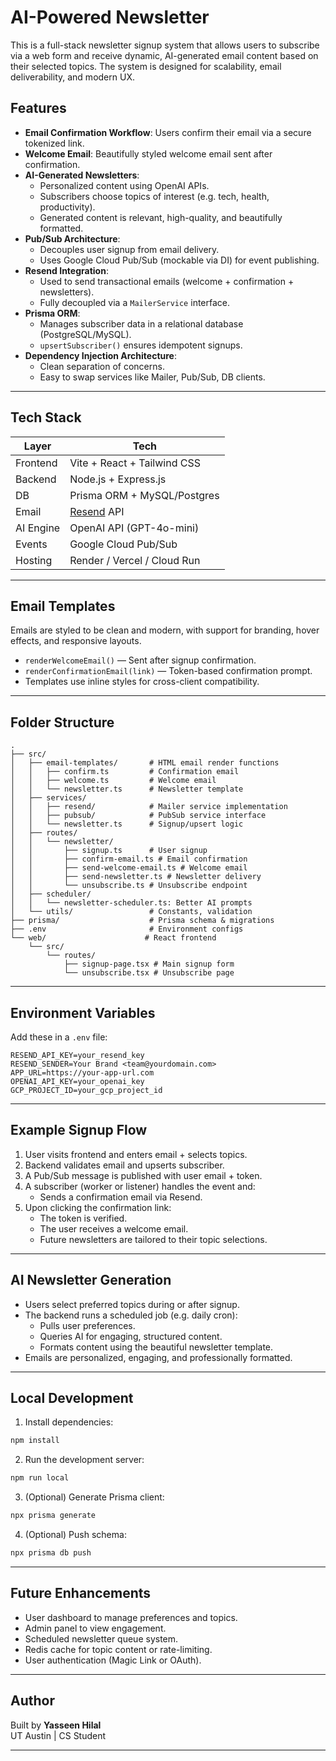 # AI-Powered Newsletter

This is a full-stack newsletter signup system that allows users to subscribe via a web form and receive dynamic, AI-generated email content based on their selected topics. The system is designed for scalability, email deliverability, and modern UX.

## Features

- **Email Confirmation Workflow**: Users confirm their email via a secure tokenized link.
- **Welcome Email**: Beautifully styled welcome email sent after confirmation.
- **AI-Generated Newsletters**:
  - Personalized content using OpenAI APIs.
  - Subscribers choose topics of interest (e.g. tech, health, productivity).
  - Generated content is relevant, high-quality, and beautifully formatted.
- **Pub/Sub Architecture**:
  - Decouples user signup from email delivery.
  - Uses Google Cloud Pub/Sub (mockable via DI) for event publishing.
- **Resend Integration**:
  - Used to send transactional emails (welcome + confirmation + newsletters).
  - Fully decoupled via a `MailerService` interface.
- **Prisma ORM**:
  - Manages subscriber data in a relational database (PostgreSQL/MySQL).
  - `upsertSubscriber()` ensures idempotent signups.
- **Dependency Injection Architecture**:
  - Clean separation of concerns.
  - Easy to swap services like Mailer, Pub/Sub, DB clients.

---

## Tech Stack

| Layer     | Tech                              |
| --------- | --------------------------------- |
| Frontend  | Vite + React + Tailwind CSS       |
| Backend   | Node.js + Express.js              |
| DB        | Prisma ORM + MySQL/Postgres       |
| Email     | [Resend](https://resend.com/) API |
| AI Engine | OpenAI API (GPT-4o-mini)          |
| Events    | Google Cloud Pub/Sub              |
| Hosting   | Render / Vercel / Cloud Run       |

---

## Email Templates

Emails are styled to be clean and modern, with support for branding, hover effects, and responsive layouts.

- `renderWelcomeEmail()` — Sent after signup confirmation.
- `renderConfirmationEmail(link)` — Token-based confirmation prompt.
- Templates use inline styles for cross-client compatibility.

---

## Folder Structure

```
.
├── src/
│   ├── email-templates/       # HTML email render functions
│   │   ├── confirm.ts         # Confirmation email
│   │   ├── welcome.ts         # Welcome email
│   │   └── newsletter.ts      # Newsletter template
│   ├── services/
│   │   ├── resend/            # Mailer service implementation
│   │   ├── pubsub/            # PubSub service interface
│   │   └── newsletter.ts      # Signup/upsert logic
│   ├── routes/
│   │   └── newsletter/
│   │       ├── signup.ts      # User signup
│   │       ├── confirm-email.ts # Email confirmation
│   │       ├── send-welcome-email.ts # Welcome email
│   │       ├── send-newsletter.ts # Newsletter delivery
│   │       └── unsubscribe.ts # Unsubscribe endpoint
│   ├── scheduler/
│   │   └── newsletter-scheduler.ts: Better AI prompts
│   └── utils/                 # Constants, validation
├── prisma/                    # Prisma schema & migrations
├── .env                       # Environment configs
└── web/                      # React frontend
    └── src/
        └── routes/
            ├── signup-page.tsx # Main signup form
            └── unsubscribe.tsx # Unsubscribe page
```

---

## Environment Variables

Add these in a `.env` file:

```env
RESEND_API_KEY=your_resend_key
RESEND_SENDER=Your Brand <team@yourdomain.com>
APP_URL=https://your-app-url.com
OPENAI_API_KEY=your_openai_key
GCP_PROJECT_ID=your_gcp_project_id
```

---

## Example Signup Flow

1. User visits frontend and enters email + selects topics.
2. Backend validates email and upserts subscriber.
3. A Pub/Sub message is published with user email + token.
4. A subscriber (worker or listener) handles the event and:
   - Sends a confirmation email via Resend.
5. Upon clicking the confirmation link:
   - The token is verified.
   - The user receives a welcome email.
   - Future newsletters are tailored to their topic selections.

---

## AI Newsletter Generation

- Users select preferred topics during or after signup.
- The backend runs a scheduled job (e.g. daily cron):
  - Pulls user preferences.
  - Queries AI for engaging, structured content.
  - Formats content using the beautiful newsletter template.
- Emails are personalized, engaging, and professionally formatted.

---

## Local Development

1. Install dependencies:

```bash
npm install
```

2. Run the development server:

```bash
npm run local
```

3. (Optional) Generate Prisma client:

```bash
npx prisma generate
```

4. (Optional) Push schema:

```bash
npx prisma db push
```

---

## Future Enhancements

- User dashboard to manage preferences and topics.
- Admin panel to view engagement.
- Scheduled newsletter queue system.
- Redis cache for topic content or rate-limiting.
- User authentication (Magic Link or OAuth).

---

## Author

Built by **Yasseen Hilal**  
UT Austin | CS Student

---
